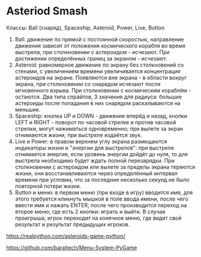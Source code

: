 # Asteriod Smash 

Классы: Ball (снаряд), Spaceship, Asteroid, Power, Live, Button
1. Ball: движение по прямой с постоянной скоростью, направление движения зависит от положения космического корабля во 
время выстрела, при столкновении с астероидом - исчезают. При достижении определённых границ за экраном - исчезают.
2. Asteroid: равномерное движение по экрану без столкновений со стенами, с увеличением времени увеличивается 
концентрация астероидов на экране. Появляются вне экрана - в области вокруг экрана, при столкновении со снарядом
исчезают после мгновенного взрыва. При столкновении с космическим кораблём - остаются. Два типа спрайтов, 3 
значения для радиуса: большие астероиды после попадания в них снарядом раскалываются на меньшие.
3. Spaceship: кнопка UP и DOWN - движение вперёд и назад, кнопки LEFT и RIGHT - поворот по часовой стрелке и против
часовой стрелки, могут нажиматься одновременно; при вылете за экран отнимаются жизни, при выстреле издаётся звук.
4. Live и Power: в правом верхнем углу экрана размещаются индикаторы жизни и "энергии для выстрелов": при выстреле
отнимается энергия, если уровень энергии дойдёт до нуля, то для выстрела необходимо будет ждать полной перезарядки.
При столкновении с астероидом или вылете за пределы экрана теряются жизни, они восстанавливаются через определённый
интервал времени при условии, что за последние несколько секунд не было повторной потери жизни.
5. Button и меню: в первом меню (при входе в игру) вводится имя, для этого требуется кликнуть мышкой в поле ввода имени, после
чего ввести имя и нажать ENTER; после чего производится переход на второе меню, где есть 2 кнопки: играть и выйти.
В случае проигрыша, игрок переходит на конечное меню, где видит свой результат и результат предыдущих игроков.

https://realpython.com/asteroids-game-python/

https://github.com/baraltech/Menu-System-PyGame